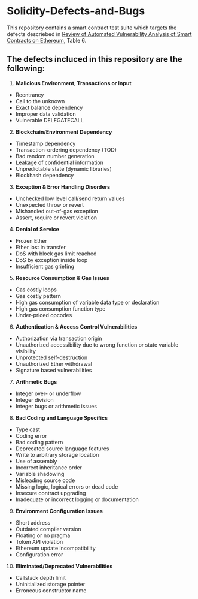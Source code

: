 # Solidity-Defects-and-Bugs
This repository contains a smart contract test suite which targets the defects descriebed in [Review of Automated Vulnerability Analysis of Smart Contracts on Ethereum](https://www.frontiersin.org/articles/10.3389/fbloc.2022.814977/full), Table 6.

## The defects incluced in this repository are the following:

1. **Malicious Environment, Transactions or Input**
- Reentrancy
- Call to the unknown
- Exact balance dependency
- Improper data validation
- Vulnerable DELEGATECALL
2. **Blockchain/Environment Dependency**
- Timestamp dependency
- Transaction-ordering dependency (TOD)
- Bad random number generation
- Leakage of confidential information
- Unpredictable state (dynamic libraries)
- Blockhash dependency
3. **Exception & Error Handling Disorders**
- Unchecked low level call/send return values
- Unexpected throw or revert
- Mishandled out-of-gas exception
- Assert, require or revert violation
4. **Denial of Service**
- Frozen Ether
- Ether lost in transfer
- DoS with block gas limit reached
- DoS by exception inside loop
- Insufficient gas griefing
5. **Resource Consumption & Gas Issues**
- Gas costly loops
- Gas costly pattern
- High gas consumption of variable data type or declaration
- High gas consumption function type
- Under-priced opcodes
6. **Authentication & Access Control Vulnerabilities**
- Authorization via transaction origin
- Unauthorized accessibility due to wrong function or state variable visibility
- Unprotected self-destruction
- Unauthorized Ether withdrawal
- Signature based vulnerabilities
7. **Arithmetic Bugs**
- Integer over- or underflow
- Integer division
- Integer bugs or arithmetic issues
8. **Bad Coding and Language Specifics**
- Type cast
- Coding error
- Bad coding pattern
- Deprecated source language features
- Write to arbitrary storage location
- Use of assembly
- Incorrect inheritance order
- Variable shadowing
- Misleading source code
- Missing logic, logical errors or dead code
- Insecure contract upgrading
- Inadequate or incorrect logging or documentation
9. **Environment Configuration Issues**
- Short address
- Outdated compiler version
- Floating or no pragma
- Token API violation
- Ethereum update incompatibility
- Configuration error
10. **Eliminated/Deprecated Vulnerabilities**
- Callstack depth limit
- Uninitialized storage pointer
- Erroneous constructor name